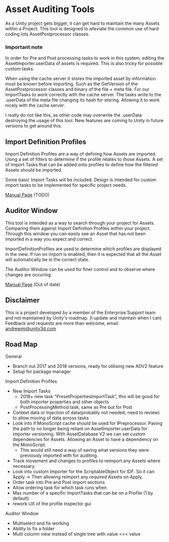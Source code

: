 # Asset Auditing Tools
As a Unity project gets bigger, it can get hard to maintain the many Assets within a Project.
This tool is designed to alleviate the common use of hard coding lots AssetPostprocessor classes.

### Important note
In order for Pre and Post processing tasks to work in this system, editing the AssetImporter.userData of assets is required.
This is also tricky for possible custom tasks.

When using the cache server it stores the imported asset by information must be known before importing.
Such as the GetVersion of the AssetPostprocessor classes and binary of the file + meta file. For our ImportTasks to work correctly with the cache server.
The tasks write to the .userData of the meta file changing its hash for storing. Allowing it to work nicely with the cache server.

I really do not like this, as other code may overwrite the .userData destroying the usage of this tool.
New features are coming to Unity in future versions to get around this.

## Import Definition Profiles
Import Definition Profiles are a way of defining how Assets are imported. Using a set of filters to determine if the profile relates to those Assets.
A set of Import Tasks that can be added onto profiles to define how the filtered Assets should be imported.

Some basic Import Tasks will be included. Design is intended for custom import tasks to be implemented for specific project needs.

[Manual Page](Documentation/ImportDefinitionProfiles.md) (TODO)

## Auditor Window
This tool is intended as a way to search through your project for Assets. Comparing them against Import Definition Profiles within your project.
Through this window you can easily see an Asset that has not been imported in a way you expect and correct.

ImportDefinitionProfiles are used to determine which profiles are displayed in the view. If run on import is enabled, then it is expected that
all the Asset will automatically be in the correct state.

The Auditor Window can be used for finer control and to observe where changes are occuring.

[Manual Page](Documentation/AssetAuditor.md) (Out of date)

## Disclaimer
This is a project developed by a member of the Enterprise Support team and not maintained by Unity's roadmap. (I update and maintain when I can)
Feedback and requests are more than welcome, email: andrewmi@unity3d.com

## Road Map

General
- Branch out 2017 and 2018 versions, ready for utilising new ADV2 feature
- Setup for package manager

Import Definition Profiles
- New Import Tasks
    - 2018+ new task "PresetPropertiesImportTask", this will be good for both importer properties and other objects
    - PostProcessingMethod task, same as Pre but for Post
- Context data or Injection of data(probably not needed, need to review) to allow moving of data across tasks
- Look into if MonoScript cache should be used for IPreprocessor. Paving the path to no longer being reliant on AssetImporter.userData for importer versioning. With AssetDatabase V2 we can set custom dependencies for Assets. Allowing an Asset to have a dependency on the MonoScript.
    - This would still need a way of saving what versions they were previously imported with for auditing. 
- Track movement and changes to profiles to reimport any Assets where necessary.
- Look into custom Importer for the ScriptableObject for IDF. So it can Apply -> Then allowing reimport any required Assets on Apply.
- Order task into Pre and Post import sections
- Allow ordering task for which task runs when
- Max number of a specific ImportTasks that can be on a Profile (1 by default)
- rework UX of the profile inspector gui


Auditor Window
- Multiselect and fix working
- Ability to fix a folder
- Multi column view instead of single tree with value <<< value